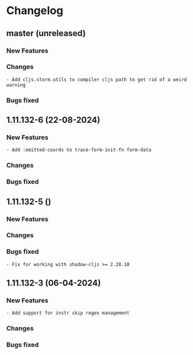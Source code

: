 # Changelog

## master (unreleased)
	
### New Features
        
### Changes 

    - Add cljs.storm.utils to compiler cljs path to get rid of a weird warning
    
### Bugs fixed 

## 1.11.132-6 (22-08-2024)
	
### New Features

    - Add :emitted-coords to trace-form-init-fn form-data
    
### Changes 
    
### Bugs fixed
    
## 1.11.132-5 ()
	
### New Features
    
### Changes 
    
### Bugs fixed

    - Fix for working with shadow-cljs >= 2.28.10

## 1.11.132-3 (06-04-2024)
	
### New Features

    - Add support for instr skip regex management
    
### Changes 
    
### Bugs fixed
